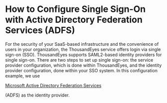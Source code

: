 # How to Configure Single Sign-On with Active Directory Federation Services (ADFS)

For the security of your SaaS-based infrastructure and the convenience of users in your organization, the ThousandEyes service offers login via single sign-on (SSO). ThousandEyes supports SAML2-based identity providers for single sign-on. There are two steps to set up single sign-on: the service provider configuration, which is done within ThousandEyes, and the identity provider configuration, done within your SSO system. In this configuration example, we use

[Microsoft Active Directory Federation Services](https://technet.microsoft.com/en-us/library/hh831502.aspx)

(ADFS) as the identity provider.
